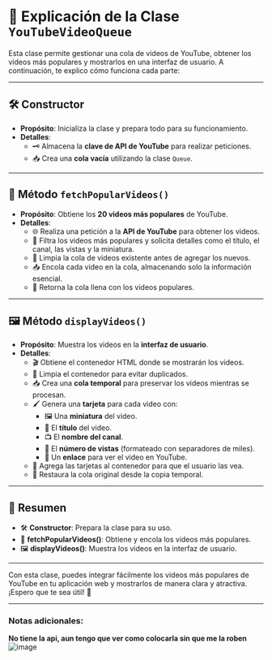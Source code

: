 # 🎥 Explicación de la Clase `YouTubeVideoQueue`

Esta clase permite gestionar una cola de videos de YouTube, obtener los videos más populares y mostrarlos en una interfaz de usuario. A continuación, te explico cómo funciona cada parte:

---

## 🛠 **Constructor**

- **Propósito**: Inicializa la clase y prepara todo para su funcionamiento.
- **Detalles**:
  - 🗝️ Almacena la **clave de API de YouTube** para realizar peticiones.
  - 📥 Crea una **cola vacía** utilizando la clase `Queue`.

---

## 📡 **Método `fetchPopularVideos()`**

- **Propósito**: Obtiene los **20 videos más populares** de YouTube.
- **Detalles**:
  - 🌐 Realiza una petición a la **API de YouTube** para obtener los videos.
  - 🎯 Filtra los videos más populares y solicita detalles como el título, el canal, las vistas y la miniatura.
  - 🧹 Limpia la cola de videos existente antes de agregar los nuevos.
  - 📥 Encola cada video en la cola, almacenando solo la información esencial.
  - 🔄 Retorna la cola llena con los videos populares.

---

## 🖼️ **Método `displayVideos()`**

- **Propósito**: Muestra los videos en la **interfaz de usuario**.
- **Detalles**:
  - 🎬 Obtiene el contenedor HTML donde se mostrarán los videos.
  - 🧹 Limpia el contenedor para evitar duplicados.
  - 📥 Crea una **cola temporal** para preservar los videos mientras se procesan.
  - 🖌️ Genera una **tarjeta** para cada video con:
    - 🖼️ Una **miniatura** del video.
    - 📝 El **título** del video.
    - 📺 El **nombre del canal**.
    - 👀 El **número de vistas** (formateado con separadores de miles).
    - 🔗 Un **enlace** para ver el video en YouTube.
  - 🎉 Agrega las tarjetas al contenedor para que el usuario las vea.
  - 🔄 Restaura la cola original desde la copia temporal.

---

## 🎯 **Resumen**

- 🛠 **Constructor**: Prepara la clase para su uso.
- 📡 **fetchPopularVideos()**: Obtiene y encola los videos más populares.
- 🖼️ **displayVideos()**: Muestra los videos en la interfaz de usuario.

---

Con esta clase, puedes integrar fácilmente los videos más populares de YouTube en tu aplicación web y mostrarlos de manera clara y atractiva. ¡Espero que te sea útil! 🚀

---

### Notas adicionales:
**No tiene la api, aun tengo que ver como colocarla sin que me la roben**
![image](https://github.com/user-attachments/assets/bc085e25-8319-4ec7-93eb-cc5c2fb67c1f)
